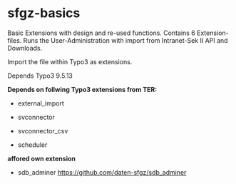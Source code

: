 # sfgz-basics
Basic Extensions with design and re-used functions. Contains 6 Extension-files. Runs the User-Administration with import from Intranet-Sek II API and Downloads.

Import the file within Typo3 as extensions.

Depends Typo3 9.5.13

**Depends on follwing Typo3 extensions from TER:**

- external_import 
 
- svconnector
 
- svconnector_csv 
 
- scheduler
 
**affored own extension**

- sdb_adminer https://github.com/daten-sfgz/sdb_adminer

